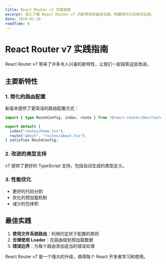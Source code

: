 ```yaml
---
title: React Router v7 实践指南
excerpt: 深入了解 React Router v7 的新特性和最佳实践，构建现代化的单页应用。
date: 2024-01-10
readTime: 8
---
```


# React Router v7 实践指南

React Router v7 带来了许多令人兴奋的新特性，让我们一起探索这些改进。

## 主要新特性

### 1. 简化的路由配置
新版本提供了更简洁的路由配置方式：

```typescript
import { type RouteConfig, index, route } from "@react-router/dev/routes";

export default [
  index("routes/home.tsx"),
  route("about", "routes/about.tsx"),
] satisfies RouteConfig;
```

### 2. 改进的类型支持
v7 提供了更好的 TypeScript 支持，包括自动生成的类型定义。

### 3. 性能优化
- 更好的代码分割
- 优化的预加载机制
- 减少的包体积

## 最佳实践

1. **使用文件系统路由**：利用约定优于配置的原则
2. **合理使用 Loader**：在路由级别预加载数据
3. **错误边界**：为每个路由添加适当的错误处理

React Router v7 是一个强大的升级，值得每个 React 开发者学习和使用。 